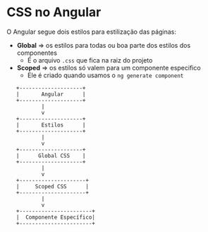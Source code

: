 # CSS no Angular

O Angular segue dois estilos para estilização das páginas:
- **Global** => os estilos para todas ou boa parte dos estilos dos componentes 
  - É o arquivo `.css` que fica na raiz do projeto 
- **Scoped** => os estilos só valem para um componente especifico
  - Ele é criado quando usamos o `ng generate component`

```
   +--------------------+
   |       Angular      |
   +--------------------+
           |
           v
   +--------------------+
   |       Estilos      |
   +--------------------+
           |
           v
   +--------------------+
   |      Global CSS    |
   +--------------------+
           |
           v
   +---------------------+
   |     Scoped CSS      |
   +---------------------+
           |
           v
   +-----------------------+
   |  Componente Específico|
   +-----------------------+
```